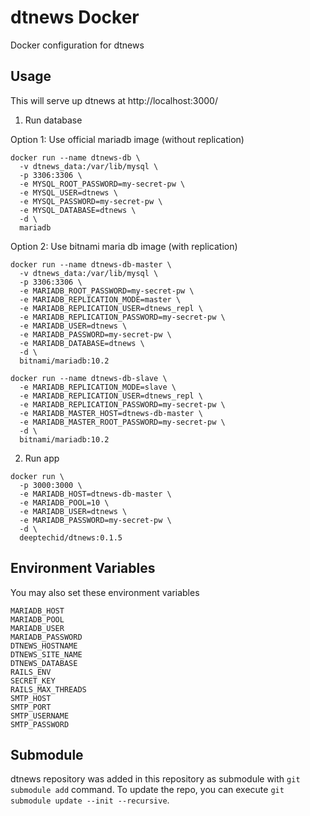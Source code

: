 # dtnews Docker

Docker configuration for dtnews

## Usage

This will serve up dtnews at http://localhost:3000/

1. Run database

Option 1: Use official mariadb image (without replication)

```
docker run --name dtnews-db \
  -v dtnews_data:/var/lib/mysql \
  -p 3306:3306 \
  -e MYSQL_ROOT_PASSWORD=my-secret-pw \
  -e MYSQL_USER=dtnews \
  -e MYSQL_PASSWORD=my-secret-pw \
  -e MYSQL_DATABASE=dtnews \
  -d \
  mariadb
```
Option 2: Use bitnami maria db image (with replication)

```
docker run --name dtnews-db-master \
  -v dtnews_data:/var/lib/mysql \
  -p 3306:3306 \
  -e MARIADB_ROOT_PASSWORD=my-secret-pw \
  -e MARIADB_REPLICATION_MODE=master \
  -e MARIADB_REPLICATION_USER=dtnews_repl \
  -e MARIADB_REPLICATION_PASSWORD=my-secret-pw \
  -e MARIADB_USER=dtnews \
  -e MARIADB_PASSWORD=my-secret-pw \
  -e MARIADB_DATABASE=dtnews \
  -d \
  bitnami/mariadb:10.2

docker run --name dtnews-db-slave \
  -e MARIADB_REPLICATION_MODE=slave \
  -e MARIADB_REPLICATION_USER=dtnews_repl \
  -e MARIADB_REPLICATION_PASSWORD=my-secret-pw \
  -e MARIADB_MASTER_HOST=dtnews-db-master \
  -e MARIADB_MASTER_ROOT_PASSWORD=my-secret-pw \
  -d \
  bitnami/mariadb:10.2
```

2. Run app

```
docker run \
  -p 3000:3000 \
  -e MARIADB_HOST=dtnews-db-master \
  -e MARIADB_POOL=10 \
  -e MARIADB_USER=dtnews \
  -e MARIADB_PASSWORD=my-secret-pw \
  -d \
  deeptechid/dtnews:0.1.5
```

## Environment Variables

You may also set these environment variables

```
MARIADB_HOST
MARIADB_POOL
MARIADB_USER
MARIADB_PASSWORD
DTNEWS_HOSTNAME
DTNEWS_SITE_NAME
DTNEWS_DATABASE
RAILS_ENV
SECRET_KEY
RAILS_MAX_THREADS
SMTP_HOST
SMTP_PORT
SMTP_USERNAME
SMTP_PASSWORD
```

## Submodule

dtnews repository was added in this repository as submodule with `git submodule add` command. To
update the repo, you can execute `git submodule update --init --recursive`.
